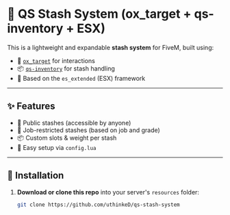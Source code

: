 # 🔐 QS Stash System (ox_target + qs-inventory + ESX)

This is a lightweight and expandable **stash system** for FiveM, built using:
- 🎯 [`ox_target`](https://github.com/overextended/ox_target) for interactions
- 📦 [`qs-inventory`]((https://www.quasar-store.com/package/4770732)) for stash handling
- 🧱 Based on the `es_extended` (ESX) framework

---

## ✨ Features

- 🧍 Public stashes (accessible by anyone)
- 👮 Job-restricted stashes (based on job and grade)
- 📦 Custom slots & weight per stash
- 🔧 Easy setup via `config.lua`

---

## 📁 Installation

1. **Download or clone this repo** into your server's `resources` folder:
   ```bash
   git clone https://github.com/uthinkeD/qs-stash-system
